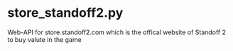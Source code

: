 # store_standoff2.py
Web-API for store.standoff2.com which is the offical website of Standoff 2 to buy  valute in the game
